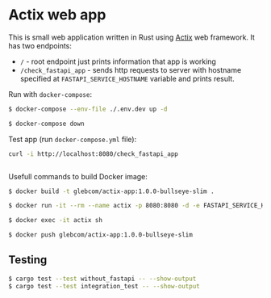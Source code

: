 # Actix web app

This is small web application written in Rust using [Actix](https://actix.rs) web framework. It has two endpoints:

- `/` - root endpoint just prints information that app is working
- `/check_fastapi_app` - sends http requests to server with hostname specified at `FASTAPI_SERVICE_HOSTNAME` variable and prints result.

Run with `docker-compose`:

```bash
$ docker-compose --env-file ./.env.dev up -d

$ docker-compose down
```

Test app (run `docker-compose.yml` file):

```bash
curl -i http://localhost:8080/check_fastapi_app
```

```

```

Usefull commands to build Docker image:

```bash
$ docker build -t glebcom/actix-app:1.0.0-bullseye-slim .

$ docker run -it --rm --name actix -p 8080:8080 -d -e FASTAPI_SERVICE_HOSTNAME="http://localhost:8000" glebcom/actix-app:1.0.0-bullseye-slim

$ docker exec -it actix sh

$ docker push glebcom/actix-app:1.0.0-bullseye-slim
```

## Testing

```bash
$ cargo test --test without_fastapi -- --show-output
$ cargo test --test integration_test -- --show-output
```
